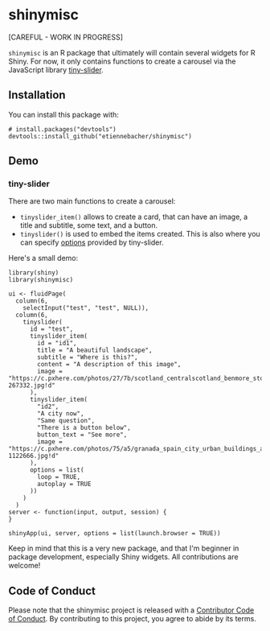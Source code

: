 # shinymisc

[CAREFUL - WORK IN PROGRESS]

`shinymisc` is an R package that ultimately will contain several widgets for R Shiny. For now, it only contains functions to create a carousel via the JavaScript library [tiny-slider](https://github.com/ganlanyuan/tiny-slider).

## Installation 

You can install this package with:

```
# install.packages("devtools")
devtools::install_github("etiennebacher/shinymisc")
```

## Demo

### tiny-slider

There are two main functions to create a carousel:
* `tinyslider_item()` allows to create a card, that can have an image, a title and subtitle, some text, and a button.
* `tinyslider()` is used to embed the items created. This is also where you can specify [options](https://github.com/ganlanyuan/tiny-slider#options) provided by tiny-slider.

Here's a small demo:

```
library(shiny)
library(shinymisc)

ui <- fluidPage(
  column(6,
    selectInput("test", "test", NULL)),
  column(6,
    tinyslider(
      id = "test",
      tinyslider_item(
        id = "id1",
        title = "A beautiful landscape",
        subtitle = "Where is this?",
        content = "A description of this image",
        image = "https://c.pxhere.com/photos/27/7b/scotland_centralscotland_benmore_stobbinnein_crianlarich_scotspine_mountains_landscape-267332.jpg!d"
      ),
      tinyslider_item(
        "id2",
        "A city now",
        "Same question",
        "There is a button below",
        button_text = "See more",
        image = "https://c.pxhere.com/photos/75/a5/granada_spain_city_urban_buildings_architecture_houses_homes-1122666.jpg!d"
      ),
      options = list(
        loop = TRUE,
        autoplay = TRUE
      ))
    )
  )
server <- function(input, output, session) {
}

shinyApp(ui, server, options = list(launch.browser = TRUE))

```

Keep in mind that this is a very new package, and that I'm beginner in package development, especially Shiny widgets. All contributions are welcome!

## Code of Conduct
  
Please note that the shinymisc project is released with a [Contributor Code of Conduct](https://contributor-covenant.org/version/2/0/CODE_OF_CONDUCT.html). By contributing to this project, you agree to abide by its terms.
